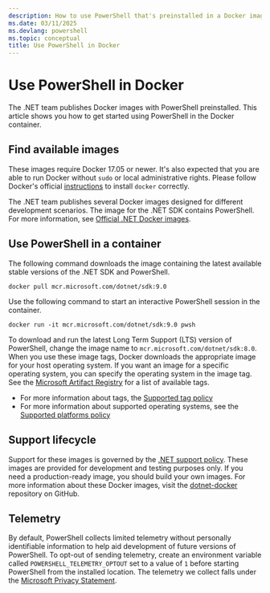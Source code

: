 ```yaml
---
description: How to use PowerShell that's preinstalled in a Docker image.
ms.date: 03/11/2025
ms.devlang: powershell
ms.topic: conceptual
title: Use PowerShell in Docker
---
```


# Use PowerShell in Docker

The .NET team publishes Docker images with PowerShell preinstalled. This article shows you how to
get started using PowerShell in the Docker container.

## Find available images

These images require Docker 17.05 or newer. It's also expected that you are able to run Docker
without `sudo` or local administrative rights. Please follow Docker's official [instructions][02] to
install `docker` correctly.

The .NET team publishes several Docker images designed for different development scenarios. The
image for the .NET SDK contains PowerShell. For more information, see
[Official .NET Docker images][01].

## Use PowerShell in a container

The following command downloads the image containing the latest available stable versions of the
.NET SDK and PowerShell.

```console
docker pull mcr.microsoft.com/dotnet/sdk:9.0
```

Use the following command to start an interactive PowerShell session in the container.

```console
docker run -it mcr.microsoft.com/dotnet/sdk:9.0 pwsh
```

To download and run the latest Long Term Support (LTS) version of PowerShell, change the image name
to `mcr.microsoft.com/dotnet/sdk:8.0`. When you use these image tags, Docker downloads the
appropriate image for your host operating system. If you want an image for a specific operating
system, you can specify the operating system in the image tag. See the
[Microsoft Artifact Registry][07] for a list of available tags.

- For more information about tags, the [Supported tag policy][06]
- For more information about supported operating systems, see the [Supported platforms policy][05]

## Support lifecycle

Support for these images is governed by the [.NET support policy][03]. These images are provided for
development and testing purposes only. If you need a production-ready image, you should build your
own images. For more information about these Docker images, visit the [dotnet-docker][04] repository
on GitHub.

## Telemetry

By default, PowerShell collects limited telemetry without personally identifiable information to
help aid development of future versions of PowerShell. To opt-out of sending telemetry, create an
environment variable called `POWERSHELL_TELEMETRY_OPTOUT` set to a value of `1` before starting
PowerShell from the installed location. The telemetry we collect falls under the
[Microsoft Privacy Statement][08].

<!-- link references -->
[01]: /dotnet/architecture/microservices/net-core-net-framework-containers/official-net-docker-images
[02]: https://docs.docker.com/engine/installation/
[03]: https://github.com/dotnet/core/blob/main/support.md
[04]: https://github.com/dotnet/dotnet-docker
[05]: https://github.com/dotnet/dotnet-docker/blob/main/documentation/supported-platforms.md
[06]: https://github.com/dotnet/dotnet-docker/blob/main/documentation/supported-tags.md
[07]: https://mcr.microsoft.com/en-us/artifact/mar/dotnet/sdk/about
[08]: https://privacy.microsoft.com/privacystatement/

